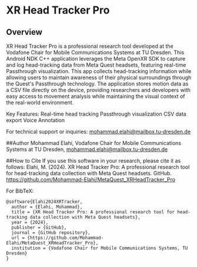 
# XR Head Tracker Pro 

## Overview
XR Head Tracker Pro is a professional research tool developed at the Vodafone Chair for Mobile Communications Systems at TU Dresden. This Android NDK C++ application leverages the Meta OpenXR SDK to capture and log head-tracking data from Meta Quest headsets, featuring real-time Passthrough visualization. This app collects head-tracking information while allowing users to maintain awareness of their physical surroundings through the Quest's Passthrough technology. The application stores motion data as a CSV file directly on the device, providing researchers and developers with easy access to movement analysis while maintaining the visual context of the real-world environment.

Key Features:
Real-time head tracking 
Passthrough visualization 
CSV data export
Voice Annotation

For technical support or inquiries:
mohammad.elahi@mailbox.tu-dresden.de

##Author
Mohammad Elahi, Vodafone Chair for Mobile Communications Systems at TU Dresden, mohammad.elahi@mailbox.tu-dresden.de

##How to Cite
If you use this software in your research, please cite it as follows:
Elahi, M. (2024). XR Head Tracker Pro: A professional research tool for head-tracking data collection with Meta Quest headsets. GitHub. https://github.com/Mohammad-Elahi/MetaQuest_XRHeadTracker_Pro

For BibTeX:

```
@software{Elahi2024XRTracker,
  author = {Elahi, Mohammad},
  title = {XR Head Tracker Pro: A professional research tool for head-tracking data collection with Meta Quest headsets},
  year = {2024},
  publisher = {GitHub},
  journal = {GitHub repository},
  url = {https://github.com/Mohammad-Elahi/MetaQuest_XRHeadTracker_Pro},
  institution = {Vodafone Chair for Mobile Communications Systems, TU Dresden}
}
